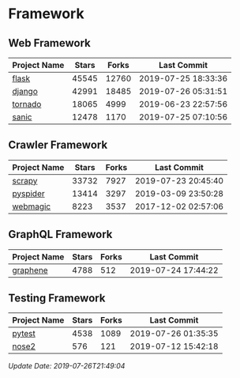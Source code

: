 # Framework

## Web Framework

| Project Name | Stars | Forks | Last Commit |
| ------------ | ----- | ----- | ----------- |
| [flask](https://github.com/pallets/flask) | 45545 | 12760 | 2019-07-25 18:33:36 |
| [django](https://github.com/django/django) | 42991 | 18485 | 2019-07-26 05:31:51 |
| [tornado](https://github.com/tornadoweb/tornado) | 18065 | 4999 | 2019-06-23 22:57:56 |
| [sanic](https://github.com/huge-success/sanic) | 12478 | 1170 | 2019-07-25 07:10:56 |

## Crawler Framework

| Project Name | Stars | Forks | Last Commit |
| ------------ | ----- | ----- | ----------- |
| [scrapy](https://github.com/scrapy/scrapy) | 33732 | 7927 | 2019-07-23 20:45:40 |
| [pyspider](https://github.com/binux/pyspider) | 13414 | 3297 | 2019-03-09 23:50:28 |
| [webmagic](https://github.com/code4craft/webmagic) | 8223 | 3537 | 2017-12-02 02:57:06 |

## GraphQL Framework

| Project Name | Stars | Forks | Last Commit |
| ------------ | ----- | ----- | ----------- |
| [graphene](https://github.com/graphql-python/graphene) | 4788 | 512 | 2019-07-24 17:44:22 |

## Testing Framework

| Project Name | Stars | Forks | Last Commit |
| ------------ | ----- | ----- | ----------- |
| [pytest](https://github.com/pytest-dev/pytest) | 4538 | 1089 | 2019-07-26 01:35:35 |
| [nose2](https://github.com/nose-devs/nose2) | 576 | 121 | 2019-07-12 15:42:18 |

*Update Date: 2019-07-26T21:49:04*